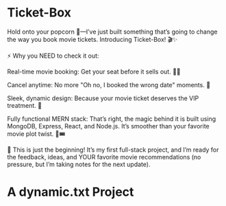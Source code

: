 # Ticket-Box
Hold onto your popcorn 🍿—I’ve just built something that’s going to change the way you book movie tickets. Introducing Ticket-Box! 🎬✨

⚡ Why you NEED to check it out:

Real-time movie booking: Get your seat before it sells out. 🏃💨

Cancel anytime: No more "Oh no, I booked the wrong date" moments. 🙈

Sleek, dynamic design: Because your movie ticket deserves the VIP treatment. 👑

Fully functional MERN stack: That’s right, the magic behind it is built using MongoDB, Express, React, and Node.js. It’s smoother than your favorite movie plot twist. 🎥🎟️

👀 This is just the beginning! It’s my first full-stack project, and I’m ready for the feedback, ideas, and YOUR favorite movie recommendations (no pressure, but I’m taking notes for the next update).


# A dynamic.txt Project

